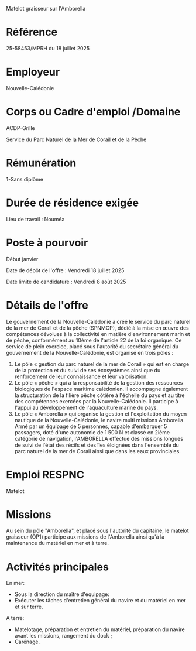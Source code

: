 Matelot graisseur sur l'Amborella

# Référence

25-58453/MPRH du 18 juillet 2025

# Employeur

Nouvelle-Calédonie

# Corps ou Cadre d'emploi /Domaine

ACDP-Grille

Service du Parc Naturel de la Mer de Corail et de la Pêche

# Rémunération

1-Sans diplôme

# Durée de résidence exigée

Lieu de travail : Nouméa

# Poste à pourvoir

Début janvier

Date de dépôt de l'offre : Vendredi 18 juillet 2025

Date limite de candidature : Vendredi 8 août 2025

# Détails de l'offre

Le gouvernement de la Nouvelle-Calédonie a créé le service du parc naturel de la mer de Corail et de la pêche (SPNMCP), dédié à la mise en œuvre des compétences dévolues à la collectivité en matière d'environnement marin et de pêche, conformément au 10ème de l'article 22 de la loi organique. Ce service de plein exercice, placé sous l'autorité du secrétaire général du gouvernement de la Nouvelle-Calédonie, est organisé en trois pôles :

1. Le pôle « gestion du parc naturel de la mer de Corail » qui est en charge de la protection et du suivi de ses écosystèmes ainsi que du renforcement de leur connaissance et leur valorisation.
2. Le pôle « pêche » qui a la responsabilité de la gestion des ressources biologiques de l'espace maritime calédonien. Il accompagne également la structuration de la filière pêche côtière à l'échelle du pays et au titre des compétences exercées par la Nouvelle-Calédonie. Il participe à l'appui au développement de l'aquaculture marine du pays.
3. Le pôle « Amborella » qui organise la gestion et l'exploitation du moyen nautique de la Nouvelle-Calédonie, le navire multi missions Amborella. Armé par un équipage de 5 personnes, capable d'embarquer 5 passagers, doté d'une autonomie de 1 500 N et classé en 2ième catégorie de navigation, l'AMBORELLA effectue des missions longues de suivi de l'état des récifs et des îles éloignées dans l'ensemble du parc naturel de la mer de Corail ainsi que dans les eaux provinciales.

# Emploi RESPNC

Matelot

# Missions

Au sein du pôle "Amborella", et placé sous l'autorité du capitaine, le matelot graisseur (OP1) participe aux missions de l'Amborella ainsi qu'à la maintenance du matériel en mer et à terre.

# Activités principales

En mer:

- Sous la direction du maître d'équipage:
- Exécuter les tâches d'entretien général du navire et du matériel en mer et sur terre.

A terre:

- Matelotage, préparation et entretien du matériel, préparation du navire avant les missions, rangement du dock ;
- Carénage.